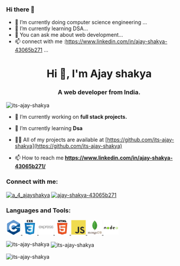 ### Hi there 👋

- 🔭 I’m currently doing computer science engineering ...
- 🌱 I’m currently learning DSA...
- 💬 You can ask me about web development...
- 📫 connect with me :https://www.linkedin.com/in/ajay-shakya-43065b271 ...

<h1 align="center">Hi 👋, I'm Ajay shakya</h1>
<h3 align="center">A web developer from India.</h3>

<p align="left"> <img src="https://komarev.com/ghpvc/?username=its-ajay-shakya&label=Profile%20views&color=0e75b6&style=flat" alt="its-ajay-shakya" /> </p>

- 🔭 I’m currently working on **full stack projects.**

- 🌱 I’m currently learning **Dsa**

- 👨‍💻 All of my projects are available at [https://github.com/its-ajay-shakya](https://github.com/its-ajay-shakya)

- 📫 How to reach me **https://www.linkedin.com/in/ajay-shakya-43065b271/**

<h3 align="left">Connect with me:</h3>
<p align="left">
<a href="https://twitter.com/a_4_ajayshakya" target="blank"><img align="center" src="https://raw.githubusercontent.com/rahuldkjain/github-profile-readme-generator/master/src/images/icons/Social/twitter.svg" alt="a_4_ajayshakya" height="30" width="40" /></a>
<a href="https://linkedin.com/in/ajay-shakya-43065b271" target="blank"><img align="center" src="https://raw.githubusercontent.com/rahuldkjain/github-profile-readme-generator/master/src/images/icons/Social/linked-in-alt.svg" alt="ajay-shakya-43065b271" height="30" width="40" /></a>
</p>

<h3 align="left">Languages and Tools:</h3>
<p align="left"> <a href="https://www.w3schools.com/cpp/" target="_blank" rel="noreferrer"> <img src="https://raw.githubusercontent.com/devicons/devicon/master/icons/cplusplus/cplusplus-original.svg" alt="cplusplus" width="40" height="40"/> </a> <a href="https://www.w3schools.com/css/" target="_blank" rel="noreferrer"> <img src="https://raw.githubusercontent.com/devicons/devicon/master/icons/css3/css3-original-wordmark.svg" alt="css3" width="40" height="40"/> </a> <a href="https://expressjs.com" target="_blank" rel="noreferrer"> <img src="https://raw.githubusercontent.com/devicons/devicon/master/icons/express/express-original-wordmark.svg" alt="express" width="40" height="40"/> </a> <a href="https://www.w3.org/html/" target="_blank" rel="noreferrer"> <img src="https://raw.githubusercontent.com/devicons/devicon/master/icons/html5/html5-original-wordmark.svg" alt="html5" width="40" height="40"/> </a> <a href="https://developer.mozilla.org/en-US/docs/Web/JavaScript" target="_blank" rel="noreferrer"> <img src="https://raw.githubusercontent.com/devicons/devicon/master/icons/javascript/javascript-original.svg" alt="javascript" width="40" height="40"/> </a> <a href="https://www.mongodb.com/" target="_blank" rel="noreferrer"> <img src="https://raw.githubusercontent.com/devicons/devicon/master/icons/mongodb/mongodb-original-wordmark.svg" alt="mongodb" width="40" height="40"/> </a> <a href="https://nodejs.org" target="_blank" rel="noreferrer"> <img src="https://raw.githubusercontent.com/devicons/devicon/master/icons/nodejs/nodejs-original-wordmark.svg" alt="nodejs" width="40" height="40"/> </a> </p>

<p><img align="left" src="https://github-readme-stats.vercel.app/api/top-langs?username=its-ajay-shakya&show_icons=true&locale=en&layout=compact" alt="its-ajay-shakya" /></p>

<p>&nbsp;<img align="center" src="https://github-readme-stats.vercel.app/api?username=its-ajay-shakya&show_icons=true&locale=en" alt="its-ajay-shakya" /></p>

<p><img align="center" src="https://github-readme-streak-stats.herokuapp.com/?user=its-ajay-shakya&" alt="its-ajay-shakya" /></p>
